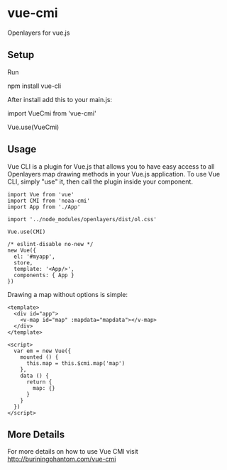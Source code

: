 # vue-cmi

Openlayers for vue.js

## Setup

Run

npm install vue-cli

After install add this to your main.js:

import VueCmi from 'vue-cmi'

Vue.use(VueCmi)

## Usage

Vue CLI is a plugin for Vue.js that allows you to have easy access to all Openlayers map drawing methods in your Vue.js application. To use Vue CLI, simply "use" it, then call the plugin inside your component.

```
import Vue from 'vue'
import CMI from 'noaa-cmi'
import App from './App'

import '../node_modules/openlayers/dist/ol.css'

Vue.use(CMI)

/* eslint-disable no-new */
new Vue({
  el: '#myapp',
  store,
  template: '<App/>',
  components: { App }
})
```

Drawing a map without options is simple:

```
<template>
  <div id="app">
    <v-map id="map" :mapdata="mapdata"></v-map>
  </div>
</template>

<script>
  var em = new Vue({
    mounted () {
      this.map = this.$cmi.map('map')
    },
    data () {
      return {
        map: {}
      }
    }
  })
</script>
```

## More Details

For more details on how to use Vue CMI visit http://buriningphantom.com/vue-cmi
